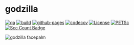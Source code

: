 godzilla
=====

[![qa](https://github.com/andrsd/godzilla/actions/workflows/qa.yml/badge.svg)](https://github.com/andrsd/godzilla/actions/workflows/qa.yml)
[![build](https://github.com/andrsd/godzilla/actions/workflows/build.yml/badge.svg?branch=main&event=push)](https://github.com/andrsd/godzilla/actions/workflows/build.yml)
[![github-pages](https://github.com/andrsd/godzilla/actions/workflows/gh-pages.yml/badge.svg)](https://github.com/andrsd/godzilla/actions/workflows/gh-pages.yml)
[![codecov](https://codecov.io/gh/andrsd/godzilla/branch/main/graph/badge.svg?token=7KL45W9Z4G)](https://codecov.io/gh/andrsd/godzilla)
[![License](http://img.shields.io/:license-mit-blue.svg)](https://andrsd.mit-license.org/)
[![PETSc](https://img.shields.io/badge/PETSc-3.22-red)](https://petsc.org/)
[![Scc Count Badge](https://sloc.xyz/github/andrsd/godzilla/)](https://github.com/andrsd/godzilla/)


![godzilla facepalm](https://img.memecdn.com/godzilla-facepalm_o_204968.jpg)
